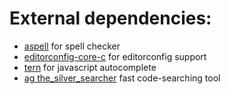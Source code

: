 # External dependencies:
* [aspell](http://aspell.net/) for spell checker
* [editorconfig-core-c](https://github.com/editorconfig/editorconfig-core-c) for editorconfig support
* [tern](https://github.com/marijnh/tern) for javascript autocomplete
* [ag the_silver_searcher](https://github.com/ggreer/the_silver_searcher) fast code-searching tool
